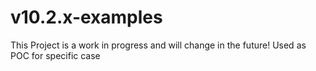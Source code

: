 # v10.2.x-examples

This Project is a work in progress and will change in the future! Used as POC for specific case